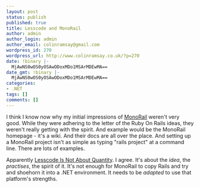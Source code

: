```yaml
---
layout: post
status: publish
published: true
title: Lesscode and MonoRail
author: admin
author_login: admin
author_email: colinramsay@gmail.com
wordpress_id: 270
wordpress_url: http://www.colinramsay.co.uk/?p=270
date: !binary |-
  MjAwNS0wOS0yOSAwODoxMDo1MSArMDEwMA==
date_gmt: !binary |-
  MjAwNS0wOS0yOSAwODoxMDo1MSArMDEwMA==
categories:
- .NET
tags: []
comments: []
---
```

<p>I think I know now why my initial impressions of <a href="http://castleproject.org/index.php/MonoRail">MonoRail</a> weren't very good. While they were adhering to the letter of the Ruby On Rails ideas, they weren't really getting with the spirit. And example would be the MonoRail homepage - it's a wiki. And their docs are all over the place. And setting up a MonoRail project isn't as simple as typing "rails project" at a command line. There are lots of examples.</p>
<p>Apparently <a title="Lesscode Is Not About Quantity [@lesscode.org]" href="http://lesscode.org/2005/09/28/lesscode-is-not-about-quantity/">Lesscode Is Not About Quantity</a>. I agree. It's about the <em>idea</em>, the <em>practises</em>, the spirit of it. It's not enough for MonoRail to copy Rails and try and shoehorn it into a .NET environment. It needs to be <em>adapted</em> to use that platform's strengths.</p>
